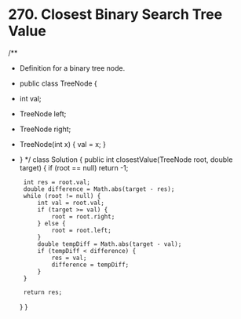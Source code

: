 # 270. Closest Binary Search Tree Value

/\*\*

* Definition for a binary tree node.
* public class TreeNode {
* int val;
* TreeNode left;
* TreeNode right;
* TreeNode\(int x\) { val = x; }
* } \*/ class Solution { public int closestValue\(TreeNode root, double target\) { if \(root == null\) return -1;

  ```text
   int res = root.val;
   double difference = Math.abs(target - res);
   while (root != null) {
       int val = root.val;
       if (target >= val) {
           root = root.right;
       } else {
           root = root.left;
       }
       double tempDiff = Math.abs(target - val);
       if (tempDiff < difference) {
           res = val;
           difference = tempDiff;
       }
   }

   return res;
  ```

  } }

